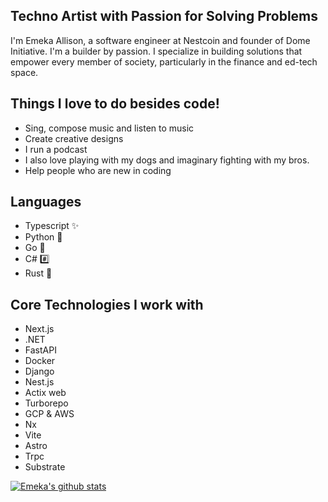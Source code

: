 ## Techno Artist with Passion for Solving Problems

 I'm Emeka Allison, a software engineer at Nestcoin and founder of Dome Initiative. I'm a builder by passion. I specialize in building solutions that empower every member of society, particularly in the finance and ed-tech space.

## Things I love to do besides code!

  - Sing, compose music and listen to music
  - Create creative designs
  - I run a podcast
  - I also love playing with my dogs and imaginary fighting with my bros.
  - Help people who are new in coding


## Languages
- Typescript ✨
- Python 🐍
- Go 🐹
- C# #️⃣
- Rust 🦀

## Core Technologies I work with
  - Next.js
  - .NET
  - FastAPI
  - Docker
  - Django
  - Nest.js
  - Actix web
  - Turborepo
  - GCP & AWS
  - Nx
  - Vite
  - Astro
  - Trpc
  - Substrate

  
  [![Emeka's github stats](https://github-readme-stats.vercel.app/api?username=Aliemeka&count_private=true&show_icons=true&theme=tokyonight)](https://github.com/murewaashiru/github-readme-stats)
